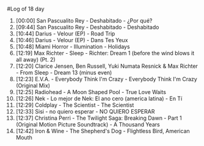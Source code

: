 #Log of 18 day

1. [00:00] San Pascualito Rey - Deshabitado - ¿Por qué?
1. [09:44] San Pascualito Rey - Deshabitado - Deshabitado
1. [10:44] Darius - Velour (EP) - Road Trip
1. [10:46] Darius - Velour (EP) - Dans Tes Yeux
1. [10:48] Miami Horror - Illumination - Holidays
1. [12:19] Max Richter - Sleep - Richter: Dream 1 (before the wind blows it all away) (Pt. 2)
1. [12:20] Clarice Jensen, Ben Russell, Yuki Numata Resnick & Max Richter - From Sleep - Dream 13 (minus even)
1. [12:23] E.V.A. - Everybody Think I'm Crazy - Everybody Think I'm Crazy (Original Mix)
1. [12:25] Radiohead - A Moon Shaped Pool - True Love Waits
1. [12:26] Nek - Lo mejor de Nek: El ano cero (america latina) - En Tí
1. [12:29] Coldplay - The Scientist - The Scientist
1. [12:33] Sisi - no quiero esperar - NO QUIERO ESPERAR
1. [12:37] Christina Perri - The Twilight Saga: Breaking Dawn - Part 1 (Original Motion Picture Soundtrack) - A Thousand Years
1. [12:42] Iron & Wine - The Shepherd's Dog - Flightless Bird, American Mouth
